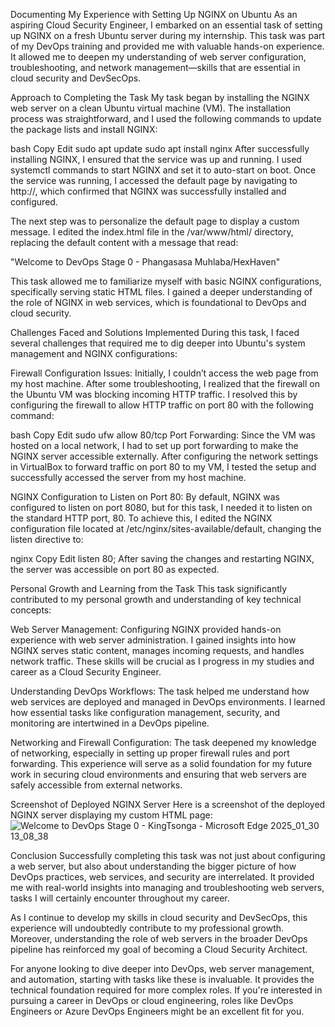 Documenting My Experience with Setting Up NGINX on Ubuntu
As an aspiring Cloud Security Engineer, I embarked on an essential task of setting up NGINX on a fresh Ubuntu server during my internship. This task was part of my DevOps training and provided me with valuable hands-on experience. It allowed me to deepen my understanding of web server configuration, troubleshooting, and network management—skills that are essential in cloud security and DevSecOps.

Approach to Completing the Task
My task began by installing the NGINX web server on a clean Ubuntu virtual machine (VM). The installation process was straightforward, and I used the following commands to update the package lists and install NGINX:

bash
Copy
Edit
sudo apt update
sudo apt install nginx
After successfully installing NGINX, I ensured that the service was up and running. I used systemctl commands to start NGINX and set it to auto-start on boot. Once the service was running, I accessed the default page by navigating to http://<your-server-ip>, which confirmed that NGINX was successfully installed and configured.

The next step was to personalize the default page to display a custom message. I edited the index.html file in the /var/www/html/ directory, replacing the default content with a message that read:

"Welcome to DevOps Stage 0 - Phangasasa Muhlaba/HexHaven"

This task allowed me to familiarize myself with basic NGINX configurations, specifically serving static HTML files. I gained a deeper understanding of the role of NGINX in web services, which is foundational to DevOps and cloud security.

Challenges Faced and Solutions Implemented
During this task, I faced several challenges that required me to dig deeper into Ubuntu's system management and NGINX configurations:

Firewall Configuration Issues:
Initially, I couldn’t access the web page from my host machine. After some troubleshooting, I realized that the firewall on the Ubuntu VM was blocking incoming HTTP traffic. I resolved this by configuring the firewall to allow HTTP traffic on port 80 with the following command:

bash
Copy
Edit
sudo ufw allow 80/tcp
Port Forwarding:
Since the VM was hosted on a local network, I had to set up port forwarding to make the NGINX server accessible externally. After configuring the network settings in VirtualBox to forward traffic on port 80 to my VM, I tested the setup and successfully accessed the server from my host machine.

NGINX Configuration to Listen on Port 80:
By default, NGINX was configured to listen on port 8080, but for this task, I needed it to listen on the standard HTTP port, 80. To achieve this, I edited the NGINX configuration file located at /etc/nginx/sites-available/default, changing the listen directive to:

nginx
Copy
Edit
listen 80;
After saving the changes and restarting NGINX, the server was accessible on port 80 as expected.

Personal Growth and Learning from the Task
This task significantly contributed to my personal growth and understanding of key technical concepts:

Web Server Management: Configuring NGINX provided hands-on experience with web server administration. I gained insights into how NGINX serves static content, manages incoming requests, and handles network traffic. These skills will be crucial as I progress in my studies and career as a Cloud Security Engineer.

Understanding DevOps Workflows: The task helped me understand how web services are deployed and managed in DevOps environments. I learned how essential tasks like configuration management, security, and monitoring are intertwined in a DevOps pipeline.

Networking and Firewall Configuration: The task deepened my knowledge of networking, especially in setting up proper firewall rules and port forwarding. This experience will serve as a solid foundation for my future work in securing cloud environments and ensuring that web servers are safely accessible from external networks.

Screenshot of Deployed NGINX Server
Here is a screenshot of the deployed NGINX server displaying my custom HTML page:
![Welcome to DevOps Stage 0 - KingTsonga - Microsoft​ Edge 2025_01_30 13_08_38](https://github.com/user-attachments/assets/176d9617-9c89-4253-95bf-ebd1b84dc210)





Conclusion
Successfully completing this task was not just about configuring a web server, but also about understanding the bigger picture of how DevOps practices, web services, and security are interrelated. It provided me with real-world insights into managing and troubleshooting web servers, tasks I will certainly encounter throughout my career.

As I continue to develop my skills in cloud security and DevSecOps, this experience will undoubtedly contribute to my professional growth. Moreover, understanding the role of web servers in the broader DevOps pipeline has reinforced my goal of becoming a Cloud Security Architect.

For anyone looking to dive deeper into DevOps, web server management, and automation, starting with tasks like these is invaluable. It provides the technical foundation required for more complex roles. If you're interested in pursuing a career in DevOps or cloud engineering, roles like DevOps Engineers or Azure DevOps Engineers might be an excellent fit for you.

